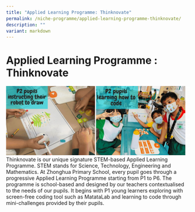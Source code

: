 ```yaml
---
title: "Applied Learning Programme: Thinknovate"
permalink: /niche-programme/applied-learning-programme-thinknovate/
description: ""
variant: markdown
---
```

# **Applied Learning Programme : Thinknovate**
![](/images/Thinknovate%20Section/Thinknovate_combined.gif)
Thinknovate is our unique signature STEM-based Applied Learning Programme. STEM stands for Science, Technology, Engineering and Mathematics. At Zhonghua Primary School, every pupil goes through a progressive Applied Learning Programme starting from P1 to P6. The programme is school-based and designed by our teachers contextualised to the needs of our pupils. It begins with P1 young learners exploring with screen-free coding tool such as MatataLab and learning to code through mini-challenges provided by their pupils.